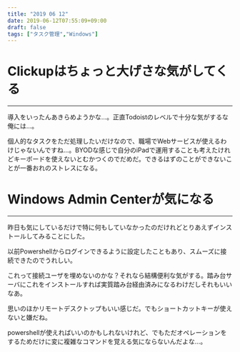 ```yaml
---
title: "2019 06 12"
date: 2019-06-12T07:55:09+09:00
draft: false
tags: ["タスク管理","Windows"]
---
```


# Clickupはちょっと大げさな気がしてくる
---
導入をいったんあきらめようかな…。正直Todoistのレベルで十分な気がするな俺には…。

個人的なタスクをただ処理したいだけなので、職場でWebサービスが使えるわけじゃないんですね…。BYODな感じで自分のiPadで運用することも考えたけれどキーボードを使えないとむかつくのでだめだ。できるはずのことができないことが一番おれのストレスになる。

# Windows Admin Centerが気になる
---
昨日も気にしているだけで特に何もしていなかったのだけれどとりあえずインストールしてみることにした。

以前Powershellからログインできるように設定したこともあり、スムーズに接続できたのでうれしい。

これって接続ユーザを埋めないのかな？それなら結構便利な気がする。踏み台サーバにこれをインストールすれば実質踏み台経由済みになるわけだしそれもいいなあ。

思いのほかリモートデスクトップもいい感じだ。でもショートカットキーが使えないと嫌だね。

powershellが使えればいいのかもしれないけれど、でもただオペレーションをするためだけに変に複雑なコマンドを覚える気にならないんだよな…。